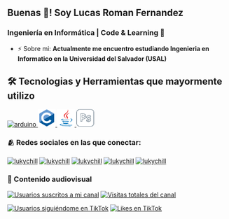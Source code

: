## Buenas 👋! Soy Lucas Roman Fernandez
<h3> Ingeniería en Informática | Code & Learning 🚀</h3>

- ⚡ Sobre mi: **Actualmente me encuentro estudiando Ingenieria en Informatico en la Universidad del Salvador (USAL)**

## 🛠️ Tecnologias y Herramientas que mayormente utilizo
<div align="center">
<p align="left"> <a href="https://www.arduino.cc/" target="_blank" rel="noreferrer"> <img src="https://cdn.worldvectorlogo.com/logos/arduino-1.svg" alt="arduino" width="40" height="40"/> </a> <a href="https://www.cprogramming.com/" target="_blank" rel="noreferrer"> <img src="https://raw.githubusercontent.com/devicons/devicon/master/icons/c/c-original.svg" alt="c" width="40" height="40"/> </a> <a href="https://www.java.com" target="_blank" rel="noreferrer"> <img src="https://raw.githubusercontent.com/devicons/devicon/master/icons/java/java-original.svg" alt="java" width="40" height="40"/> </a> <a href="https://www.photoshop.com/en" target="_blank" rel="noreferrer"> <img src="https://raw.githubusercontent.com/devicons/devicon/master/icons/photoshop/photoshop-line.svg" alt="photoshop" width="40" height="40"/> </a> </p>
</div>

### 🫂 Redes sociales en las que conectar:</h3>
<p align="left">
<a href="https://twitter.com/lukychill" target="blank"><img align="center" src="https://raw.githubusercontent.com/rahuldkjain/github-profile-readme-generator/master/src/images/icons/Social/twitter.svg" alt="lukychill" height="30" width="40" /></a>
<a href="https://linkedin.com/in/lukychill" target="blank"><img align="center" src="https://raw.githubusercontent.com/rahuldkjain/github-profile-readme-generator/master/src/images/icons/Social/linked-in-alt.svg" alt="lukychill" height="30" width="40" /></a>
<a href="https://instagram.com/lukychill" target="blank"><img align="center" src="https://raw.githubusercontent.com/rahuldkjain/github-profile-readme-generator/master/src/images/icons/Social/instagram.svg" alt="lukychill" height="30" width="40" /></a>
<a href="https://www.youtube.com/c/lukychill" target="blank"><img align="center" src="https://raw.githubusercontent.com/rahuldkjain/github-profile-readme-generator/master/src/images/icons/Social/youtube.svg" alt="lukychill" height="30" width="40" /></a>
<a href="https://discord.gg/lukychill" target="blank"><img align="center" src="https://raw.githubusercontent.com/rahuldkjain/github-profile-readme-generator/master/src/images/icons/Social/discord.svg" alt="lukychill" height="30" width="40" /></a>
</p>

### 🎥 Contenido audiovisual
[![Usuarios suscritos a mi canal](https://img.shields.io/youtube/channel/subscribers/UCFKepbjJHyHcg8IzQT1Cl-Q?label=People%20subscribed%20to%20my%20channel&style=social&color=red)](https://www.youtube.com/channel/UCFKepbjJHyHcg8IzQT1Cl-Q)
[![Visitas totales del canal](https://img.shields.io/youtube/channel/views/UCFKepbjJHyHcg8IzQT1Cl-Q?label=Total%20views&style=social&color=red)](https://www.youtube.com/channel/UCFKepbjJHyHcg8IzQT1Cl-Q)

[![Usuarios siguiéndome en TikTok](https://img.shields.io/badge/TikTok-408k%20seguidores-black?logo=tiktok&style=social&color=black)](https://www.tiktok.com/@Lukychill)
[![Likes en TikTok](https://img.shields.io/badge/TikTok-9.4M%20likes-black?logo=tiktok&style=social&color=black)](https://www.tiktok.com/@Lukychill)


